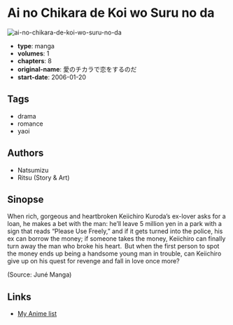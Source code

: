 # Ai no Chikara de Koi wo Suru no da

![ai-no-chikara-de-koi-wo-suru-no-da](https://cdn.myanimelist.net/images/manga/2/31095.jpg)

-   **type**: manga
-   **volumes**: 1
-   **chapters**: 8
-   **original-name**: 愛のチカラで恋をするのだ
-   **start-date**: 2006-01-20

## Tags

-   drama
-   romance
-   yaoi

## Authors

-   Natsumizu
-   Ritsu (Story & Art)

## Sinopse

When rich, gorgeous and heartbroken Keiichiro Kuroda’s ex-lover asks for a loan, he makes a bet with the man: he’ll leave 5 million yen in a park with a sign that reads “Please Use Freely,” and if it gets turned into the police, his ex can borrow the money; if someone takes the money, Keiichiro can finally turn away the man who broke his heart.  But when the first person to spot the money ends up being a handsome young man in trouble, can Keiichiro give up on his quest for revenge and fall in love once more?

(Source: Juné Manga)

## Links

-   [My Anime list](https://myanimelist.net/manga/203/Ai_no_Chikara_de_Koi_wo_Suru_no_da)
